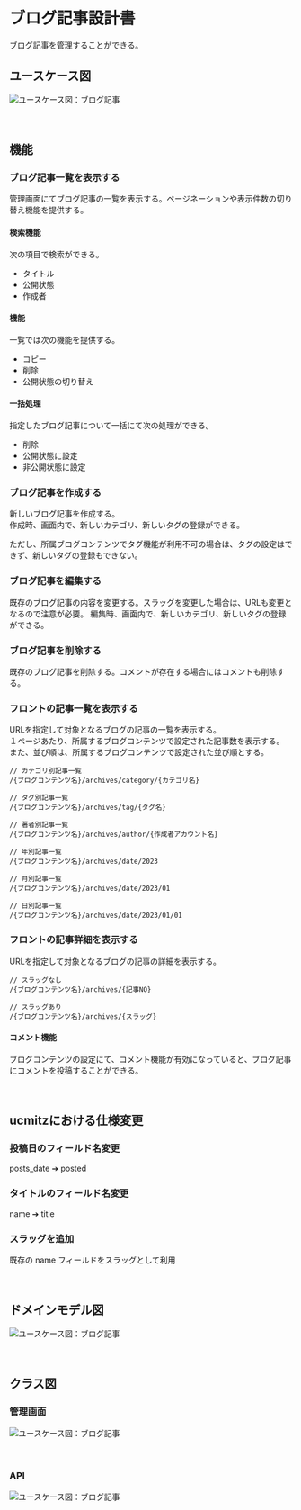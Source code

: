 # ブログ記事設計書

ブログ記事を管理することができる。

## ユースケース図
![ユースケース図：ブログ記事](../../../svg/use_case/bc-blog/blog_posts.svg)

　
## 機能
### ブログ記事一覧を表示する
管理画面にてブログ記事の一覧を表示する。ページネーションや表示件数の切り替え機能を提供する。  

#### 検索機能
次の項目で検索ができる。
- タイトル
- 公開状態
- 作成者

#### 機能
一覧では次の機能を提供する。
- コピー
- 削除
- 公開状態の切り替え

#### 一括処理
指定したブログ記事について一括にて次の処理ができる。
- 削除
- 公開状態に設定
- 非公開状態に設定

### ブログ記事を作成する
新しいブログ記事を作成する。   
作成時、画面内で、新しいカテゴリ、新しいタグの登録ができる。

ただし、所属ブログコンテンツでタグ機能が利用不可の場合は、タグの設定はできず、新しいタグの登録もできない。

### ブログ記事を編集する
既存のブログ記事の内容を変更する。スラッグを変更した場合は、URLも変更となるので注意が必要。
編集時、画面内で、新しいカテゴリ、新しいタグの登録ができる。

### ブログ記事を削除する
既存のブログ記事を削除する。コメントが存在する場合にはコメントも削除する。

### フロントの記事一覧を表示する
URLを指定して対象となるブログの記事の一覧を表示する。  
１ページあたり、所属するブログコンテンツで設定された記事数を表示する。  
また、並び順は、所属するブログコンテンツで設定された並び順とする。

```
// カテゴリ別記事一覧
/{ブログコンテンツ名}/archives/category/{カテゴリ名}

// タグ別記事一覧
/{ブログコンテンツ名}/archives/tag/{タグ名}

// 著者別記事一覧
/{ブログコンテンツ名}/archives/author/{作成者アカウント名}

// 年別記事一覧
/{ブログコンテンツ名}/archives/date/2023

// 月別記事一覧
/{ブログコンテンツ名}/archives/date/2023/01

// 日別記事一覧
/{ブログコンテンツ名}/archives/date/2023/01/01
```

### フロントの記事詳細を表示する
URLを指定して対象となるブログの記事の詳細を表示する。

```shell
// スラッグなし
/{ブログコンテンツ名}/archives/{記事NO}

// スラッグあり
/{ブログコンテンツ名}/archives/{スラッグ}
```
#### コメント機能
ブログコンテンツの設定にて、コメント機能が有効になっていると、ブログ記事にコメントを投稿することができる。

　
## ucmitzにおける仕様変更
### 投稿日のフィールド名変更
posts_date ➔ posted

### タイトルのフィールド名変更
name ➔ title

### スラッグを追加
既存の name フィールドをスラッグとして利用

　
## ドメインモデル図
![ユースケース図：ブログ記事](../../../svg/domain_model/bc-blog/blog_posts.svg)

　
## クラス図
### 管理画面
![ユースケース図：ブログ記事](../../../svg/class/bc-blog/manage_blog_posts.svg)

　
### API
![ユースケース図：ブログ記事](../../../svg/class/bc-blog/api_blog_posts.svg)
